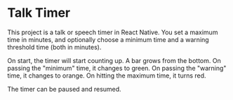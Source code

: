 Talk Timer
==========

This project is a talk or speech timer in React Native. You set a maximum time in minutes,
and optionally choose a minimum time and a warning threshold time (both in minutes).

On start, the timer will start counting up. A bar grows from the bottom. On passing the
"minimum" time, it changes to green. On passing the "warning" time, it changes to
orange. On hitting the maximum time, it turns red.

The timer can be paused and resumed.
